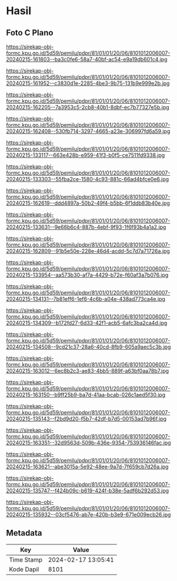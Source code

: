 # Hasil

## Foto C Plano

https://sirekap-obj-formc.kpu.go.id/5d59/pemilu/pdpr/81/01/01/20/06/8101012006007-20240215-161803--ba3c0fe6-58a7-40bf-ac54-e9a19db601c4.jpg

https://sirekap-obj-formc.kpu.go.id/5d59/pemilu/pdpr/81/01/01/20/06/8101012006007-20240215-161952--c3830d1e-2285-4be3-9b75-131b9e999e2b.jpg

https://sirekap-obj-formc.kpu.go.id/5d59/pemilu/pdpr/81/01/01/20/06/8101012006007-20240215-162205--7a3953c5-2cb8-40b1-8dbf-ec7b77327e5b.jpg

https://sirekap-obj-formc.kpu.go.id/5d59/pemilu/pdpr/81/01/01/20/06/8101012006007-20240215-162408--530fb714-3297-4665-a23e-306997fd6a59.jpg

https://sirekap-obj-formc.kpu.go.id/5d59/pemilu/pdpr/81/01/01/20/06/8101012006007-20240215-133117--663e428b-e959-41f3-b0f5-ce7511fd9338.jpg

https://sirekap-obj-formc.kpu.go.id/5d59/pemilu/pdpr/81/01/01/20/06/8101012006007-20240215-133303--55fba2ce-1580-4c93-881c-66ad4bfce0e6.jpg

https://sirekap-obj-formc.kpu.go.id/5d59/pemilu/pdpr/81/01/01/20/06/8101012006007-20240215-162619--ddd4897a-50b2-49f4-b5bb-6f1ddb83b40e.jpg

https://sirekap-obj-formc.kpu.go.id/5d59/pemilu/pdpr/81/01/01/20/06/8101012006007-20240215-133631--9e66b6c4-887b-4ebf-9f93-1f6f93b4a1a2.jpg

https://sirekap-obj-formc.kpu.go.id/5d59/pemilu/pdpr/81/01/01/20/06/8101012006007-20240215-162809--91b5e50e-228e-46d4-acdd-5c7d7a71726a.jpg

https://sirekap-obj-formc.kpu.go.id/5d59/pemilu/pdpr/81/01/01/20/06/8101012006007-20240215-133954--aa573b30-af7a-4429-b72e-f60af3a7b076.jpg

https://sirekap-obj-formc.kpu.go.id/5d59/pemilu/pdpr/81/01/01/20/06/8101012006007-20240215-134131--7b81eff6-1ef6-4c6b-a04e-438ad773ca4e.jpg

https://sirekap-obj-formc.kpu.go.id/5d59/pemilu/pdpr/81/01/01/20/06/8101012006007-20240215-134309--b172fd27-6d33-42f1-acb5-6afc3ba2ca4d.jpg

https://sirekap-obj-formc.kpu.go.id/5d59/pemilu/pdpr/81/01/01/20/06/8101012006007-20240215-134508--9cd21c37-28a6-40cd-8fb9-605a9aec5c3b.jpg

https://sirekap-obj-formc.kpu.go.id/5d59/pemilu/pdpr/81/01/01/20/06/8101012006007-20240215-163012--6ec8b2c3-ae83-4bb5-889f-a63bf0aa78b7.jpg

https://sirekap-obj-formc.kpu.go.id/5d59/pemilu/pdpr/81/01/01/20/06/8101012006007-20240215-163150--b9ff25b9-ba7d-41aa-bcab-026c1aed5f30.jpg

https://sirekap-obj-formc.kpu.go.id/5d59/pemilu/pdpr/81/01/01/20/06/8101012006007-20240215-135143--f2bd9d20-f5b7-42df-b7d5-00153ad7b96f.jpg

https://sirekap-obj-formc.kpu.go.id/5d59/pemilu/pdpr/81/01/01/20/06/8101012006007-20240215-163351--32d9563d-509b-436e-9354-753936146fac.jpg

https://sirekap-obj-formc.kpu.go.id/5d59/pemilu/pdpr/81/01/01/20/06/8101012006007-20240215-163621--abe3015a-5e92-48ee-9a7d-7f659cb7d26a.jpg

https://sirekap-obj-formc.kpu.go.id/5d59/pemilu/pdpr/81/01/01/20/06/8101012006007-20240215-135747--f424b09c-b619-424f-b38e-5adf6b292d53.jpg

https://sirekap-obj-formc.kpu.go.id/5d59/pemilu/pdpr/81/01/01/20/06/8101012006007-20240215-135932--03cf5476-ab7e-420b-b3e9-671e009ecb26.jpg


## Metadata

| Key        | Value               |
| ---------- | ------------------- |
| Time Stamp | 2024-02-17 13:05:41 |
| Kode Dapil | 8101                |



